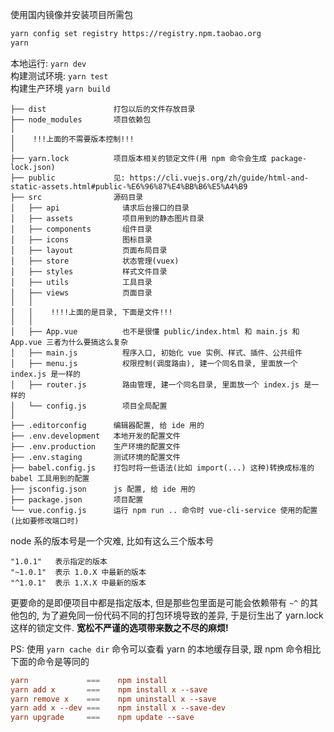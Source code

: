 
使用国内镜像并安装项目所需包
```sh
yarn config set registry https://registry.npm.taobao.org
yarn
```

本地运行: `yarn dev`  
构建测试环境: `yarn test`  
构建生产环境 `yarn build`

```text
├── dist               打包以后的文件存放目录
├── node_modules       项目依赖包
│
│    !!!上面的不需要版本控制!!!
│
├── yarn.lock          项目版本相关的锁定文件(用 npm 命令会生成 package-lock.json)
├── public             见: https://cli.vuejs.org/zh/guide/html-and-static-assets.html#public-%E6%96%87%E4%BB%B6%E5%A4%B9
├── src                源码目录
│   ├── api              请求后台接口的目录
│   ├── assets           项目用到的静态图片目录
│   ├── components       组件目录
│   ├── icons            图标目录
│   ├── layout           页面布局目录
│   ├── store            状态管理(vuex)
│   ├── styles           样式文件目录
│   ├── utils            工具目录
│   ├── views            页面目录
│   │
│   │    !!!!上面的是目录, 下面是文件!!!
│   │
│   ├── App.vue          也不是很懂 public/index.html 和 main.js 和 App.vue 三者为什么要搞这么复杂
│   ├── main.js          程序入口, 初始化 vue 实例、样式、插件、公共组件
│   ├── menu.js          权限控制(调度路由), 建一个同名目录, 里面放一个 index.js 是一样的
│   ├── router.js        路由管理, 建一个同名目录, 里面放一个 index.js 是一样的
│   └── config.js        项目全局配置
│
├── .editorconfig      编辑器配置, 给 ide 用的
├── .env.development   本地开发的配置文件
├── .env.production    生产环境的配置文件
├── .env.staging       测试环境的配置文件
├── babel.config.js    打包时将一些语法(比如 import(...) 这种)转换成标准的 babel 工具用到的配置
├── jsconfig.json      js 配置, 给 ide 用的
├── package.json       项目配置
└── vue.config.js      运行 npm run .. 命令时 vue-cli-service 使用的配置(比如要修改端口时)
```

node 系的版本号是一个灾难, 比如有这么三个版本号
```
"1.0.1"   表示指定的版本
"~1.0.1"  表示 1.0.X 中最新的版本
"^1.0.1"  表示 1.X.X 中最新的版本
```
更要命的是即便项目中都是指定版本, 但是那些包里面是可能会依赖带有 `~^` 的其他包的, 为了避免同一份代码不同的打包环境导致的差异, 于是衍生出了 yarn.lock 这样的锁定文件.
**宽松不严谨的选项带来数之不尽的麻烦!**


PS: 使用 `yarn cache dir` 命令可以查看 yarn 的本地缓存目录, 跟 npm 命令相比下面的命令是等同的
```conf
yarn             ===    npm install
yarn add x       ===    npm install x --save
yarn remove x    ===    npm uninstall x --save
yarn add x --dev ===    npm install x --save-dev
yarn upgrade     ===    npm update --save
```
